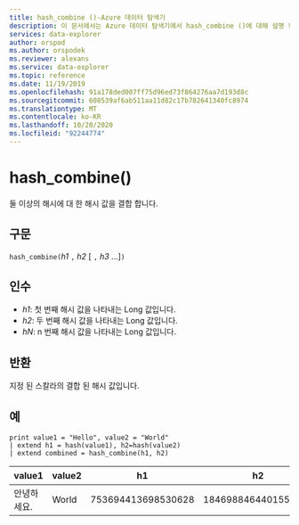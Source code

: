 ```yaml
---
title: hash_combine ()-Azure 데이터 탐색기
description: 이 문서에서는 Azure 데이터 탐색기에서 hash_combine ()에 대해 설명 합니다.
services: data-explorer
author: orspod
ms.author: orspodek
ms.reviewer: alexans
ms.service: data-explorer
ms.topic: reference
ms.date: 11/19/2019
ms.openlocfilehash: 91a178ded007ff75d96ed73f864276aa7d193d8c
ms.sourcegitcommit: 608539af6ab511aa11d82c17b782641340fc8974
ms.translationtype: MT
ms.contentlocale: ko-KR
ms.lasthandoff: 10/20/2020
ms.locfileid: "92244774"
---
```

# <a name="hash_combine"></a>hash_combine()

둘 이상의 해시에 대 한 해시 값을 결합 합니다.

## <a name="syntax"></a>구문

`hash_combine(`*h1* `,` *h2* [ `,` *h3* ...]`)`

## <a name="arguments"></a>인수

* *h1*: 첫 번째 해시 값을 나타내는 Long 값입니다.
* *h2*: 두 번째 해시 값을 나타내는 Long 값입니다.
* *hN*: n 번째 해시 값을 나타내는 Long 값입니다.

## <a name="returns"></a>반환

지정 된 스칼라의 결합 된 해시 값입니다.

## <a name="examples"></a>예

<!-- csl: https://help.kusto.windows.net:443/Samples -->
```kusto
print value1 = "Hello", value2 = "World"
| extend h1 = hash(value1), h2=hash(value2)
| extend combined = hash_combine(h1, h2)
```

|value1|value2|h1|h2|전체|
|---|---|---|---|---|
|안녕하세요.|World|753694413698530628|1846988464401551951|-1440138333540407281|
